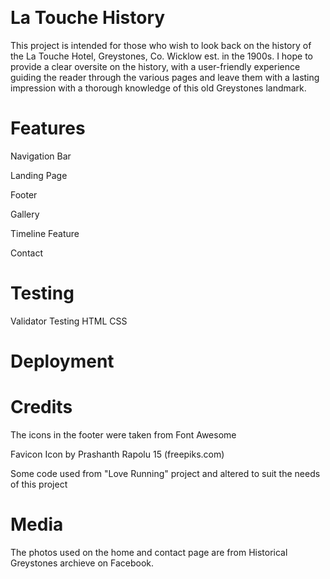 <h1 align="center"><img src=""/></h1>

# La Touche History

This project is intended for those who wish to look back on the history of the
La Touche Hotel, Greystones, Co. Wicklow est. in the 1900s. I hope to provide a
clear oversite on the history, with a user-friendly experience guiding the reader
through the various pages and leave them with a lasting impression with a thorough
knowledge of this old Greystones landmark.

# Features

Navigation Bar

Landing Page

Footer

Gallery

Timeline Feature

Contact

# Testing

Validator Testing
HTML
CSS

# Deployment

# Credits 

The icons in the footer were taken from Font Awesome

Favicon Icon by Prashanth Rapolu 15 (freepiks.com)

Some code used from "Love Running" project and altered to suit the needs of this project

# Media
The photos used on the home and contact page are from Historical Greystones archieve on Facebook.

